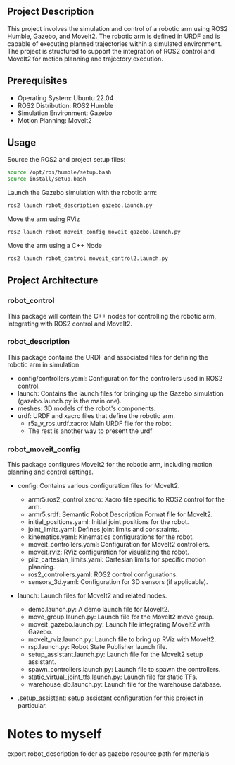 ## Project Description

This project involves the simulation and control of a robotic arm using ROS2 Humble, Gazebo, and MoveIt2. The robotic arm is defined in URDF and is capable of executing planned trajectories within a simulated environment. The project is structured to support the integration of ROS2 control and MoveIt2 for motion planning and trajectory execution.

## Prerequisites

- Operating System: Ubuntu 22.04
- ROS2 Distribution: ROS2 Humble
- Simulation Environment: Gazebo
- Motion Planning: MoveIt2

## Usage

Source the ROS2 and project setup files:

```bash
source /opt/ros/humble/setup.bash
source install/setup.bash
```

Launch the Gazebo simulation with the robotic arm:

```bash
ros2 launch robot_description gazebo.launch.py
```

Move the arm using RViz

```bash
ros2 launch robot_moveit_config moveit_gazebo.launch.py
```

Move the arm using a C++ Node

```bash
ros2 launch robot_control moveit_control2.launch.py
```

## Project Architecture

### robot_control

This package will contain the C++ nodes for controlling the robotic arm, integrating with ROS2 control and MoveIt2.


### robot_description

This package contains the URDF and associated files for defining the robotic arm in simulation.

- config/controllers.yaml: Configuration for the controllers used in ROS2 control.
- launch: Contains the launch files for bringing up the Gazebo simulation (gazebo.launch.py is the main one).
- meshes: 3D models of the robot's components.
- urdf: URDF and xacro files that define the robotic arm.
    * r5a_v_ros.urdf.xacro: Main URDF file for the robot.
    * The rest is another way to present the urdf

### robot_moveit_config

This package configures MoveIt2 for the robotic arm, including motion planning and control settings.

- config: Contains various configuration files for MoveIt2.
    * armr5.ros2_control.xacro: Xacro file specific to ROS2 control for the arm.
    * armr5.srdf: Semantic Robot Description Format file for MoveIt2.
    * initial_positions.yaml: Initial joint positions for the robot.
    * joint_limits.yaml: Defines joint limits and constraints.
    * kinematics.yaml: Kinematics configurations for the robot.
    * moveit_controllers.yaml: Configuration for MoveIt2 controllers.
    * moveit.rviz: RViz configuration for visualizing the robot.
    * pilz_cartesian_limits.yaml: Cartesian limits for specific motion planning.
    * ros2_controllers.yaml: ROS2 control configurations.
    * sensors_3d.yaml: Configuration for 3D sensors (if applicable).
- launch: Launch files for MoveIt2 and related nodes.
    * demo.launch.py: A demo launch file for MoveIt2.
    * move_group.launch.py: Launch file for the MoveIt2 move group.
    * moveit_gazebo.launch.py: Launch file integrating MoveIt2 with Gazebo.
    * moveit_rviz.launch.py: Launch file to bring up RViz with MoveIt2.
    * rsp.launch.py: Robot State Publisher launch file.
    * setup_assistant.launch.py: Launch file for the MoveIt2 setup assistant.
    * spawn_controllers.launch.py: Launch file to spawn the controllers.
    * static_virtual_joint_tfs.launch.py: Launch file for static TFs.
    * warehouse_db.launch.py: Launch file for the warehouse database.

- .setup_assistant: setup assistant configuration for this project in particular.

# Notes to myself

export robot_description folder as gazebo resource path for materials
